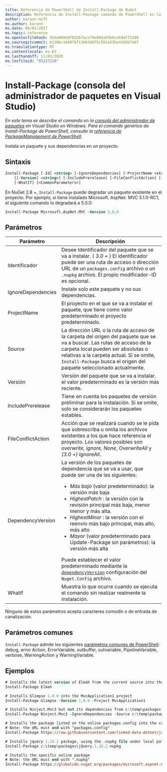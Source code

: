 ```yaml
---
title: Referencia de PowerShell de Install-Package de NuGet
description: Referencia de Install-Package comando de PowerShell en la consola del administrador de paquetes NuGet en Visual Studio.
author: karann-msft
ms.author: karann
ms.date: 06/01/2017
ms.topic: reference
ms.openlocfilehash: 5bda888e0fb526faca79e88da93b0ceb9aff5348
ms.sourcegitcommit: b138bc1d49fbf13b63d975c581a53be4283b7ebf
ms.translationtype: MT
ms.contentlocale: es-ES
ms.lasthandoff: 11/03/2020
ms.locfileid: "93237210"
---
```

# <a name="install-package-package-manager-console-in-visual-studio"></a>Install-Package (consola del administrador de paquetes en Visual Studio)

*En este tema se describe el comando en la [consola del administrador de paquetes](../../consume-packages/install-use-packages-powershell.md) en Visual Studio en Windows. Para el comando genérico de Install-Package de PowerShell, consulte la [referencia de PackageManagement de PowerShell](/powershell/module/packagemanagement/?view=powershell-6).*

Instala un paquete y sus dependencias en un proyecto.

## <a name="syntax"></a>Sintaxis

```ps
Install-Package [-Id] <string> [-IgnoreDependencies] [-ProjectName <string>] [[-Source] <string>] 
    [[-Version] <string>] [-IncludePrerelease] [-FileConflictAction] [-DependencyVersion]
    [-WhatIf] [<CommonParameters>]
```

En NuGet 2.8 +, `Install-Package` puede degradar un paquete existente en el proyecto. Por ejemplo, si tiene instalado Microsoft. AspNet. MVC 5.1.0-RC1, el siguiente comando lo degradará a 5.0.0:

```ps
Install-Package Microsoft.AspNet.MVC -Version 5.0.0.
```

## <a name="parameters"></a>Parámetros

| Parámetro | Descripción |
| --- | --- |
| Identificador | Desee Identificador del paquete que se va a instalar. ( *3.0 +* ) El identificador puede ser una ruta de acceso o dirección URL de un `packages.config` archivo o un `.nupkg` archivo. El propio modificador-ID es opcional. |
| IgnoreDependencies | Instale solo este paquete y no sus dependencias. |
| ProjectName | El proyecto en el que se va a instalar el paquete, que tiene como valor predeterminado el proyecto predeterminado. |
| Source | La dirección URL o la ruta de acceso de la carpeta del origen del paquete que se va a buscar. Las rutas de acceso de la carpeta local pueden ser absolutas o relativas a la carpeta actual. Si se omite, `Install-Package` busca el origen del paquete seleccionado actualmente. |
| Versión | Versión del paquete que se va a instalar. el valor predeterminado es la versión más reciente. |
| IncludePrerelease | Tiene en cuenta los paquetes de versión preliminar para la instalación. Si se omite, solo se considerarán los paquetes estables. |
| FileConflictAction | Acción que se realizará cuando se le pida que sobrescriba u omita los archivos existentes a los que hace referencia el proyecto. Los valores posibles son *overwrite, ignore, None, OverwriteAll* y *(3.0 +)* *IgnoreAll*. |
| DependencyVersion | La versión de los paquetes de dependencia que se va a usar, que puede ser una de las siguientes:<br/><ul><li>*Más bajo* (valor predeterminado): la versión más baja</li><li>*HighestPatch* : la versión con la revisión principal más baja, menor menor y más alta.</li><li>*HighestMinor* : la versión con el reenvío más bajo principal, más alto, más alto</li><li>*Mayor* (valor predeterminado para Update-Package sin parámetros): la versión más alta</li></ul>Puede establecer el valor predeterminado mediante la [`dependencyVersion`](../nuget-config-file.md#config-section) configuración del `Nuget.Config` archivo. |
| WhatIf | Muestra lo que ocurre cuando se ejecuta el comando sin realizar realmente la instalación. |

Ninguno de estos parámetros acepta caracteres comodín o de entrada de canalización.

## <a name="common-parameters"></a>Parámetros comunes

`Install-Package` admite los siguientes [parámetros comunes de PowerShell](/powershell/module/microsoft.powershell.core/about/about_commonparameters): debug, error Action, ErrorVariable, outbuffer, outvariable, PipelineVariable, verbose, WarningAction y WarningVariable.

## <a name="examples"></a>Ejemplos

```ps
# Installs the latest version of Elmah from the current source into the default project
Install-Package Elmah

# Installs Glimpse 1.0.0 into the MvcApplication1 project
Install-Package Glimpse -Version 1.0.0 -Project MvcApplication1

# Installs Ninject.Mvc3 but not its dependencies from c:\temp\packages
Install-Package Ninject.Mvc3 -IgnoreDependencies -Source c:\temp\packages

# Installs the package listed on the online packages.config into the current project
# Note: the URL must end with "packages.config"
Install-Package https://raw.githubusercontent.com/linked-data-dotnet/json-ld.net/master/.nuget/packages.config

# Installs jquery 1.10.2 package, using the .nupkg file under local path of c:\temp\packages
Install-Package c:\temp\packages\jQuery.1.10.2.nupkg

# Installs the specific online package
# Note: the URL must end with ".nupkg"
Install-Package https://globalcdn.nuget.org/packages/microsoft.aspnet.mvc.5.2.3.nupkg
```